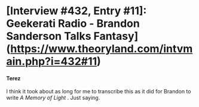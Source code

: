 # [Interview #432, Entry #11]: Geekerati Radio - Brandon Sanderson Talks Fantasy](https://www.theoryland.com/intvmain.php?i=432#11)

#### Terez

I think it took about as long for me to transcribe this as it did for Brandon to write
*A Memory of Light*
. Just saying.

